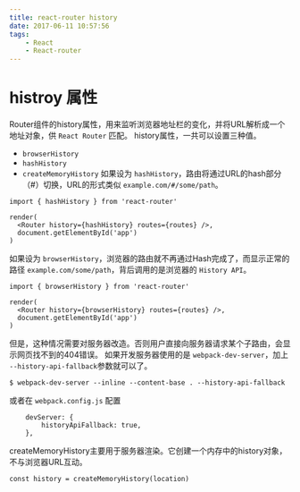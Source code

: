 ```yaml
---
title: react-router history 
date: 2017-06-11 10:57:56
tags: 
    - React
    - React-router
---
```


# histroy 属性
Router组件的history属性，用来监听浏览器地址栏的变化，并将URL解析成一个地址对象，供 `React Router` 匹配。
history属性，一共可以设置三种值。
* `browserHistory`
* `hashHistory`
* `createMemoryHistory`
如果设为 `hashHistory`，路由将通过URL的hash部分（#）切换，URL的形式类似 `example.com/#/some/path`。
```
import { hashHistory } from 'react-router'

render(
  <Router history={hashHistory} routes={routes} />,
  document.getElementById('app')
)
```
如果设为 `browserHistory`，浏览器的路由就不再通过Hash完成了，而显示正常的路径 `example.com/some/path`，背后调用的是浏览器的 `History API`。
```
import { browserHistory } from 'react-router'

render(
  <Router history={browserHistory} routes={routes} />,
  document.getElementById('app')
)
```
但是，这种情况需要对服务器改造。否则用户直接向服务器请求某个子路由，会显示网页找不到的404错误。
如果开发服务器使用的是 `webpack-dev-server`，加上 `--history-api-fallback`参数就可以了。

```
$ webpack-dev-server --inline --content-base . --history-api-fallback
```
或者在 `webpack.config.js` 配置
```
    devServer: {
        historyApiFallback: true,
    },
```
createMemoryHistory主要用于服务器渲染。它创建一个内存中的history对象，不与浏览器URL互动。

```
const history = createMemoryHistory(location)
```